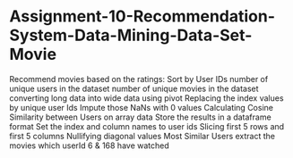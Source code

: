 # Assignment-10-Recommendation-System-Data-Mining-Data-Set-Movie
Recommend movies based on the ratings:  Sort by User IDs  number of unique users in the dataset  number of unique movies in the dataset  converting long data into wide data using pivot  Replacing the index values by unique user Ids  Impute those NaNs with 0 values  Calculating Cosine Similarity between Users on array data  Store the results in a dataframe format  Set the index and column names to user ids  Slicing first 5 rows and first 5 columns  Nullifying diagonal values  Most Similar Users  extract the movies which userId 6 &amp; 168 have watched
